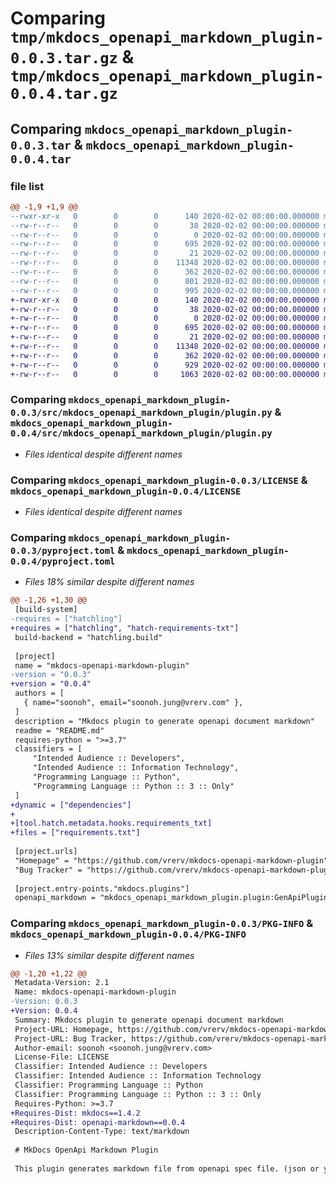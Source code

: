 # Comparing `tmp/mkdocs_openapi_markdown_plugin-0.0.3.tar.gz` & `tmp/mkdocs_openapi_markdown_plugin-0.0.4.tar.gz`

## Comparing `mkdocs_openapi_markdown_plugin-0.0.3.tar` & `mkdocs_openapi_markdown_plugin-0.0.4.tar`

### file list

```diff
@@ -1,9 +1,9 @@
--rwxr-xr-x   0        0        0      140 2020-02-02 00:00:00.000000 mkdocs_openapi_markdown_plugin-0.0.3/pypi.sh
--rw-r--r--   0        0        0       38 2020-02-02 00:00:00.000000 mkdocs_openapi_markdown_plugin-0.0.3/requirements.txt
--rw-r--r--   0        0        0        0 2020-02-02 00:00:00.000000 mkdocs_openapi_markdown_plugin-0.0.3/src/mkdocs_openapi_markdown_plugin/__init__.py
--rw-r--r--   0        0        0      695 2020-02-02 00:00:00.000000 mkdocs_openapi_markdown_plugin-0.0.3/src/mkdocs_openapi_markdown_plugin/plugin.py
--rw-r--r--   0        0        0       21 2020-02-02 00:00:00.000000 mkdocs_openapi_markdown_plugin-0.0.3/.gitignore
--rw-r--r--   0        0        0    11348 2020-02-02 00:00:00.000000 mkdocs_openapi_markdown_plugin-0.0.3/LICENSE
--rw-r--r--   0        0        0      362 2020-02-02 00:00:00.000000 mkdocs_openapi_markdown_plugin-0.0.3/README.md
--rw-r--r--   0        0        0      801 2020-02-02 00:00:00.000000 mkdocs_openapi_markdown_plugin-0.0.3/pyproject.toml
--rw-r--r--   0        0        0      995 2020-02-02 00:00:00.000000 mkdocs_openapi_markdown_plugin-0.0.3/PKG-INFO
+-rwxr-xr-x   0        0        0      140 2020-02-02 00:00:00.000000 mkdocs_openapi_markdown_plugin-0.0.4/pypi.sh
+-rw-r--r--   0        0        0       38 2020-02-02 00:00:00.000000 mkdocs_openapi_markdown_plugin-0.0.4/requirements.txt
+-rw-r--r--   0        0        0        0 2020-02-02 00:00:00.000000 mkdocs_openapi_markdown_plugin-0.0.4/src/mkdocs_openapi_markdown_plugin/__init__.py
+-rw-r--r--   0        0        0      695 2020-02-02 00:00:00.000000 mkdocs_openapi_markdown_plugin-0.0.4/src/mkdocs_openapi_markdown_plugin/plugin.py
+-rw-r--r--   0        0        0       21 2020-02-02 00:00:00.000000 mkdocs_openapi_markdown_plugin-0.0.4/.gitignore
+-rw-r--r--   0        0        0    11348 2020-02-02 00:00:00.000000 mkdocs_openapi_markdown_plugin-0.0.4/LICENSE
+-rw-r--r--   0        0        0      362 2020-02-02 00:00:00.000000 mkdocs_openapi_markdown_plugin-0.0.4/README.md
+-rw-r--r--   0        0        0      929 2020-02-02 00:00:00.000000 mkdocs_openapi_markdown_plugin-0.0.4/pyproject.toml
+-rw-r--r--   0        0        0     1063 2020-02-02 00:00:00.000000 mkdocs_openapi_markdown_plugin-0.0.4/PKG-INFO
```

### Comparing `mkdocs_openapi_markdown_plugin-0.0.3/src/mkdocs_openapi_markdown_plugin/plugin.py` & `mkdocs_openapi_markdown_plugin-0.0.4/src/mkdocs_openapi_markdown_plugin/plugin.py`

 * *Files identical despite different names*

### Comparing `mkdocs_openapi_markdown_plugin-0.0.3/LICENSE` & `mkdocs_openapi_markdown_plugin-0.0.4/LICENSE`

 * *Files identical despite different names*

### Comparing `mkdocs_openapi_markdown_plugin-0.0.3/pyproject.toml` & `mkdocs_openapi_markdown_plugin-0.0.4/pyproject.toml`

 * *Files 18% similar despite different names*

```diff
@@ -1,26 +1,30 @@
 [build-system]
-requires = ["hatchling"]
+requires = ["hatchling", "hatch-requirements-txt"]
 build-backend = "hatchling.build"
 
 [project]
 name = "mkdocs-openapi-markdown-plugin"
-version = "0.0.3"
+version = "0.0.4"
 authors = [
   { name="soonoh", email="soonoh.jung@vrerv.com" },
 ]
 description = "Mkdocs plugin to generate openapi document markdown"
 readme = "README.md"
 requires-python = ">=3.7"
 classifiers = [
     "Intended Audience :: Developers",
     "Intended Audience :: Information Technology",
     "Programming Language :: Python",
     "Programming Language :: Python :: 3 :: Only"
 ]
+dynamic = ["dependencies"]
+
+[tool.hatch.metadata.hooks.requirements_txt]
+files = ["requirements.txt"]
 
 [project.urls]
 "Homepage" = "https://github.com/vrerv/mkdocs-openapi-markdown-plugin"
 "Bug Tracker" = "https://github.com/vrerv/mkdocs-openapi-markdown-plugin/issues"
 
 [project.entry-points."mkdocs.plugins"]
 openapi_markdown = "mkdocs_openapi_markdown_plugin.plugin:GenApiPlugin"
```

### Comparing `mkdocs_openapi_markdown_plugin-0.0.3/PKG-INFO` & `mkdocs_openapi_markdown_plugin-0.0.4/PKG-INFO`

 * *Files 13% similar despite different names*

```diff
@@ -1,20 +1,22 @@
 Metadata-Version: 2.1
 Name: mkdocs-openapi-markdown-plugin
-Version: 0.0.3
+Version: 0.0.4
 Summary: Mkdocs plugin to generate openapi document markdown
 Project-URL: Homepage, https://github.com/vrerv/mkdocs-openapi-markdown-plugin
 Project-URL: Bug Tracker, https://github.com/vrerv/mkdocs-openapi-markdown-plugin/issues
 Author-email: soonoh <soonoh.jung@vrerv.com>
 License-File: LICENSE
 Classifier: Intended Audience :: Developers
 Classifier: Intended Audience :: Information Technology
 Classifier: Programming Language :: Python
 Classifier: Programming Language :: Python :: 3 :: Only
 Requires-Python: >=3.7
+Requires-Dist: mkdocs==1.4.2
+Requires-Dist: openapi-markdown==0.0.4
 Description-Content-Type: text/markdown
 
 # MkDocs OpenApi Markdown Plugin
 
 This plugin generates markdown file from openapi spec file. (json or yaml)
```

